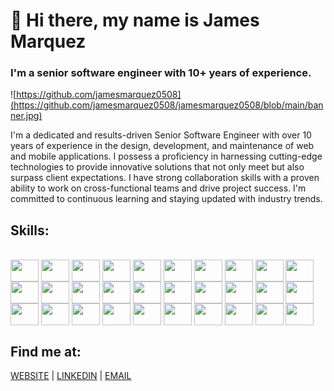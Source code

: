 # 👋 Hi there, my name is James Marquez
### I'm a senior software engineer with 10+ years of experience.

![https://github.com/jamesmarquez0508](https://github.com/jamesmarquez0508/jamesmarquez0508/blob/main/banner.jpg)

I'm a dedicated and results-driven Senior Software Engineer with over 10 years of experience in the design, development, and maintenance of web and mobile applications.
I possess a proficiency in harnessing cutting-edge technologies to provide innovative solutions that not only meet but also surpass client expectations. I have strong collaboration skills with a proven ability to work on cross-functional teams and drive project success. I'm committed to continuous learning and staying updated with industry trends.

## Skills:
<div style="display: inline_block"><br>
  <img align="center" height="35" width="45" src="https://cdn.worldvectorlogo.com/logos/logo-javascript.svg">
  <img align="center" height="35" width="45" src="https://cdn.worldvectorlogo.com/logos/typescript.svg">
  <img align="center" height="35" width="45" src="https://cdn.worldvectorlogo.com/logos/php-1.svg">
  <img align="center" height="35" width="45" src="https://cdn.worldvectorlogo.com/logos/c--4.svg">
  <img align="center" height="35" width="45" src="https://cdn.worldvectorlogo.com/logos/ruby.svg">
  <img align="center" height="35" width="45" src="https://cdn.worldvectorlogo.com/logos/python-5.svg">
  <img align="center" height="35" width="45" src="https://cdn.worldvectorlogo.com/logos/react-1.svg">
  <img align="center" height="35" width="45" src="https://cdn.worldvectorlogo.com/logos/nextjs-2.svg">
  <img align="center" height="35" width="45" src="https://cdn.worldvectorlogo.com/logos/angular-icon-1.svg">
  <img align="center" height="35" width="45" src="https://cdn.worldvectorlogo.com/logos/vue-9.svg">
  <img align="center" height="35" width="45" src="https://cdn.worldvectorlogo.com/logos/threejs-1.svg">
  <img align="center" height="35" width="45" src="https://cdn.worldvectorlogo.com/logos/nodejs-1.svg">
  <img align="center" height="35" width="45" src="https://cdn.worldvectorlogo.com/logos/dot-net-core-7.svg">
  <img align="center" height="35" width="45" src="https://cdn.worldvectorlogo.com/logos/laravel-2.svg">
  <img align="center" height="35" width="45" src="https://cdn.worldvectorlogo.com/logos/rails-1.svg">
  <img align="center" height="35" width="45" src="https://cdn.worldvectorlogo.com/logos/django.svg">
  <img align="center" height="35" width="45" src="https://cdn.worldvectorlogo.com/logos/golang-1.svg">
  <img align="center" height="35" width="45" src="https://cdn.worldvectorlogo.com/logos/google-play-5.svg">
  <img align="center" height="35" width="45" src="https://cdn.worldvectorlogo.com/logos/app-store-1.svg">
  <img align="center" height="35" width="45" src="https://cdn.worldvectorlogo.com/logos/react-native-1.svg">
  <img align="center" height="35" width="45" src="https://cdn.worldvectorlogo.com/logos/mysql-3.svg">
  <img align="center" height="35" width="45" src="https://cdn.worldvectorlogo.com/logos/postgresql.svg">
  <img align="center" height="35" width="45" src="https://cdn.worldvectorlogo.com/logos/oracle-6.svg">
  <img align="center" height="35" width="45" src="https://cdn.worldvectorlogo.com/logos/docker-4.svg">
  <img align="center" height="35" width="45" src="https://cdn.worldvectorlogo.com/logos/firebase-1.svg">
  <img align="center" height="35" width="45" src="https://cdn.worldvectorlogo.com/logos/aws-2.svg">
  <img align="center" height="35" width="45" src="https://cdn.worldvectorlogo.com/logos/azure-2.svg"> 
  <img align="center" height="35" width="45" src="https://cdn.worldvectorlogo.com/logos/html-1.svg">
  <img align="center" height="35" width="45" src="https://cdn.worldvectorlogo.com/logos/css-3.svg">
  <img align="center" height="35" width="45" src="https://cdn.worldvectorlogo.com/logos/bootstrap-4.svg">
</div>

## Find me at:
[WEBSITE](https://jamesmarquez.vercel.app) | [LINKEDIN](https://www.linkedin.com/in/jamesmarquez0508) |  [EMAIL](mailto:jamesmarquez0508@gmail.com)



